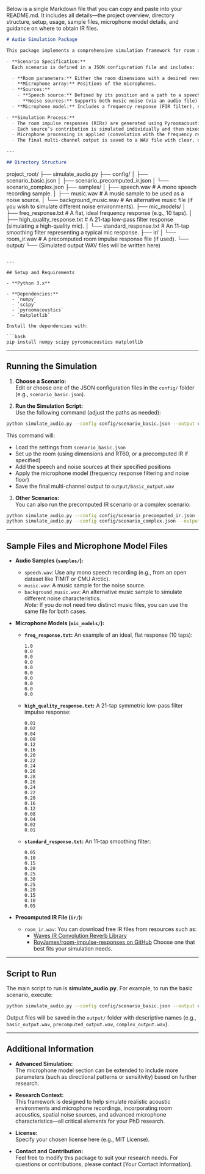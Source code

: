 Below is a single Markdown file that you can copy and paste into your README.md. It includes all details—the project overview, directory structure, setup, usage, sample files, microphone model details, and guidance on where to obtain IR files.

```markdown
# Audio Simulation Package

This package implements a comprehensive simulation framework for room acoustics and audio recording scenarios. It was designed to support advanced research requirements, including:

- **Scenario Specification:**  
  Each scenario is defined in a JSON configuration file and includes:

  - **Room parameters:** Either the room dimensions with a desired reverberation time (RT60) _or_ a precomputed impulse response (IR) file.
  - **Microphone array:** Positions of the microphones.
  - **Sources:**
    - **Speech source:** Defined by its position and a path to a speech audio file.
    - **Noise sources:** Supports both music noise (via an audio file) and Gaussian noise with specified amplitude.
  - **Microphone model:** Includes a frequency response (FIR filter), sampling rate, and noise floor. This allows modeling of real-world microphone characteristics.

- **Simulation Process:**
  - The room impulse responses (RIRs) are generated using Pyroomacoustics (via the image source model).
  - Each source’s contribution is simulated individually and then mixed.
  - Microphone processing is applied (convolution with the frequency response and addition of a noise floor).
  - The final multi-channel output is saved to a WAV file with clear, descriptive naming.

---

## Directory Structure
```

project_root/
├── simulate_audio.py
├── config/
│ ├── scenario_basic.json
│ ├── scenario_precomputed_ir.json
│ └── scenario_complex.json
├── samples/
│ ├── speech.wav # A mono speech recording sample.
│ ├── music.wav # A music sample to be used as a noise source.
│ └── background_music.wav # An alternative music file (if you wish to simulate different noise environments).
├── mic_models/
│ ├── freq_response.txt # A flat, ideal frequency response (e.g., 10 taps).
│ ├── high_quality_response.txt # A 21-tap low-pass filter response (simulating a high-quality mic).
│ └── standard_response.txt # An 11-tap smoothing filter representing a typical mic response.
├── ir/
│ └── room_ir.wav # A precomputed room impulse response file (if used).
└── output/
└── (Simulated output WAV files will be written here)

````

---

## Setup and Requirements

- **Python 3.x**

- **Dependencies:**
  - `numpy`
  - `scipy`
  - `pyroomacoustics`
  - `matplotlib`

Install the dependencies with:

```bash
pip install numpy scipy pyroomacoustics matplotlib
````

---

## Running the Simulation

1. **Choose a Scenario:**  
   Edit or choose one of the JSON configuration files in the `config/` folder (e.g., `scenario_basic.json`).

2. **Run the Simulation Script:**  
   Use the following command (adjust the paths as needed):

```bash
python simulate_audio.py --config config/scenario_basic.json --output output/basic_output.wav
```

This command will:

- Load the settings from `scenario_basic.json`
- Set up the room (using dimensions and RT60, or a precomputed IR if specified)
- Add the speech and noise sources at their specified positions
- Apply the microphone model (frequency response filtering and noise floor)
- Save the final multi-channel output to `output/basic_output.wav`

3. **Other Scenarios:**  
   You can also run the precomputed IR scenario or a complex scenario:

```bash
python simulate_audio.py --config config/scenario_precomputed_ir.json --output output/precomputed_output.wav
python simulate_audio.py --config config/scenario_complex.json --output output/complex_output.wav
```

---

## Sample Files and Microphone Model Files

- **Audio Samples (`samples/`):**

  - `speech.wav`: Use any mono speech recording (e.g., from an open dataset like TIMIT or CMU Arctic).
  - `music.wav`: A music sample for the noise source.
  - `background_music.wav`: An alternative music sample to simulate different noise characteristics.  
    _Note:_ If you do not need two distinct music files, you can use the same file for both cases.

- **Microphone Models (`mic_models/`):**

  - **`freq_response.txt`:** An example of an ideal, flat response (10 taps):
    ```
    1.0
    0.0
    0.0
    0.0
    0.0
    0.0
    0.0
    0.0
    0.0
    0.0
    ```
  - **`high_quality_response.txt`:** A 21-tap symmetric low-pass filter impulse response:
    ```
    0.01
    0.02
    0.04
    0.08
    0.12
    0.16
    0.20
    0.22
    0.24
    0.26
    0.28
    0.26
    0.24
    0.22
    0.20
    0.16
    0.12
    0.08
    0.04
    0.02
    0.01
    ```
  - **`standard_response.txt`:** An 11-tap smoothing filter:
    ```
    0.05
    0.10
    0.15
    0.20
    0.25
    0.30
    0.25
    0.20
    0.15
    0.10
    0.05
    ```

- **Precomputed IR File (`ir/`):**
  - `room_ir.wav`: You can download free IR files from resources such as:
    - [Waves IR Convolution Reverb Library](https://www.waves.com/downloads/ir-convolution-reverb-library)
    - [RoyJames/room-impulse-responses on GitHub](https://github.com/RoyJames/room-impulse-responses)
      Choose one that best fits your simulation needs.

---

## Script to Run

The main script to run is **simulate_audio.py**. For example, to run the basic scenario, execute:

```bash
python simulate_audio.py --config config/scenario_basic.json --output output/basic_output.wav
```

Output files will be saved in the `output/` folder with descriptive names (e.g., `basic_output.wav`, `precomputed_output.wav`, `complex_output.wav`).

---

## Additional Information

- **Advanced Simulation:**  
  The microphone model section can be extended to include more parameters (such as directional patterns or sensitivity) based on further research.

- **Research Context:**  
  This framework is designed to help simulate realistic acoustic environments and microphone recordings, incorporating room acoustics, spatial noise sources, and advanced microphone characteristics—all critical elements for your PhD research.

- **License:**  
  Specify your chosen license here (e.g., MIT License).

- **Contact and Contribution:**  
  Feel free to modify this package to suit your research needs. For questions or contributions, please contact [Your Contact Information].
